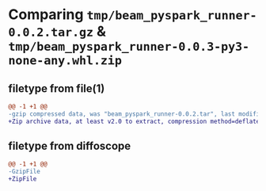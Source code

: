# Comparing `tmp/beam_pyspark_runner-0.0.2.tar.gz` & `tmp/beam_pyspark_runner-0.0.3-py3-none-any.whl.zip`

## filetype from file(1)

```diff
@@ -1 +1 @@
-gzip compressed data, was "beam_pyspark_runner-0.0.2.tar", last modified: Tue Apr 23 15:32:27 2024, max compression
+Zip archive data, at least v2.0 to extract, compression method=deflate
```

## filetype from diffoscope

```diff
@@ -1 +1 @@
-GzipFile
+ZipFile
```

